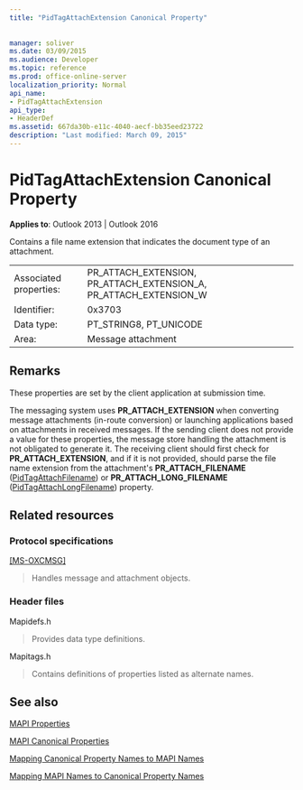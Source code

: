 ```yaml
---
title: "PidTagAttachExtension Canonical Property"
 
 
manager: soliver
ms.date: 03/09/2015
ms.audience: Developer
ms.topic: reference
ms.prod: office-online-server
localization_priority: Normal
api_name:
- PidTagAttachExtension
api_type:
- HeaderDef
ms.assetid: 667da30b-e11c-4040-aecf-bb35eed23722
description: "Last modified: March 09, 2015"
---
```


# PidTagAttachExtension Canonical Property

  
  
**Applies to**: Outlook 2013 | Outlook 2016 
  
Contains a file name extension that indicates the document type of an attachment. 
  
|||
|:-----|:-----|
|Associated properties:  <br/> |PR_ATTACH_EXTENSION, PR_ATTACH_EXTENSION_A, PR_ATTACH_EXTENSION_W  <br/> |
|Identifier:  <br/> |0x3703  <br/> |
|Data type:  <br/> |PT_STRING8, PT_UNICODE  <br/> |
|Area:  <br/> |Message attachment  <br/> |
   
## Remarks

These properties are set by the client application at submission time. 
  
The messaging system uses **PR_ATTACH_EXTENSION** when converting message attachments (in-route conversion) or launching applications based on attachments in received messages. If the sending client does not provide a value for these properties, the message store handling the attachment is not obligated to generate it. The receiving client should first check for **PR_ATTACH_EXTENSION**, and if it is not provided, should parse the file name extension from the attachment's **PR_ATTACH_FILENAME** ([PidTagAttachFilename](pidtagattachfilename-canonical-property.md)) or **PR_ATTACH_LONG_FILENAME** ([PidTagAttachLongFilename](pidtagattachlongfilename-canonical-property.md)) property. 
  
## Related resources

### Protocol specifications

[[MS-OXCMSG]](https://msdn.microsoft.com/library/7fd7ec40-deec-4c06-9493-1bc06b349682%28Office.15%29.aspx)
  
> Handles message and attachment objects.
    
### Header files

Mapidefs.h
  
> Provides data type definitions.
    
Mapitags.h
  
> Contains definitions of properties listed as alternate names.
    
## See also



[MAPI Properties](mapi-properties.md)
  
[MAPI Canonical Properties](mapi-canonical-properties.md)
  
[Mapping Canonical Property Names to MAPI Names](mapping-canonical-property-names-to-mapi-names.md)
  
[Mapping MAPI Names to Canonical Property Names](mapping-mapi-names-to-canonical-property-names.md)

